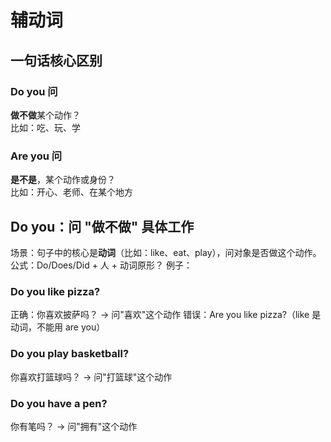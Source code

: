 # 辅动词

## 一句话核心区别

### Do you 问

**做不做**某个动作？  
比如：吃、玩、学

### Are you 问

**是不是**，某个动作或身份？  
比如：开心、老师、在某个地方

## Do you：问 "做不做" 具体工作

场景：句子中的核心是**动词**（比如：like、eat、play），问对象是否做这个动作。
公式：Do/Does/Did + 人 + 动词原形？
例子：

### Do you like pizza?

正确：你喜欢披萨吗？ -> 问"喜欢"这个动作
错误：Are you like pizza?（like 是动词，不能用 are you）

### Do you play basketball?

你喜欢打篮球吗？ -> 问"打篮球"这个动作

### Do you have a pen?

你有笔吗？ -> 问"拥有"这个动作
